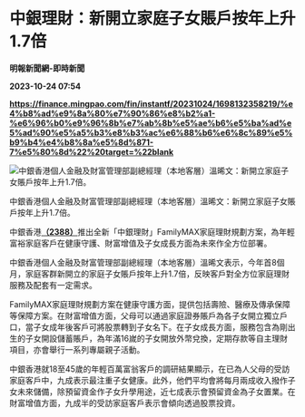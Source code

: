 # 中銀理財：新開立家庭子女賬戶按年上升1.7倍
**明報新聞網-即時新聞**

**2023-10-24 07:54**

**https://finance.mingpao.com/fin/instantf/20231024/1698132358219/%e4%b8%ad%e9%8a%80%e7%90%86%e8%b2%a1-%e6%96%b0%e9%96%8b%e7%ab%8b%e5%ae%b6%e5%ba%ad%e5%ad%90%e5%a5%b3%e8%b3%ac%e6%88%b6%e6%8c%89%e5%b9%b4%e4%b8%8a%e5%8d%871-7%e5%80%8d%22%20target=%22blank**

![中銀香港個人金融及財富管理部副總經理（本地客層）溫晞文：新開立家庭子女賬戶按年上升1.7倍。](https://fs.mingpao.com/fin/20231024/s00010/c5b1eeb2ba95f0a69f17c6156b5f9f45.jpg)

中銀香港個人金融及財富管理部副總經理（本地客層）溫晞文：新開立家庭子女賬戶按年上升1.7倍。

中銀香港[**（2388）**](https://finance.mingpao.com/fin/instantf/20231024/1698132358219/stock1.php?code=2388)推出全新「中銀理財」FamilyMAX家庭理財規劃方案，為年輕富裕家庭客戶在健康守護、財富增值及子女成長方面為未來作全方位部署。

中銀香港個人金融及財富管理部副總經理（本地客層）溫晞文表示，今年首8個月，家庭客群新開立的家庭子女賬戶按年上升1.7倍，反映客戶對全方位家庭理財服務及配套有一定需求。

FamilyMAX家庭理財規劃方案在健康守護方面，提供包括壽險、醫療及傳承保障等保障方案。在財富增值方面，父母可以通過家庭證券賬戶為各子女開立獨立戶口，當子女成年後客戶可將股票轉到子女名下。在子女成長方面，服務包含為剛出生的子女開設儲蓄賬戶，為年滿16嵗的子女開放外幣兌換，定期存款等自主理財項目，亦會舉行一系列專屬親子活動。

中銀香港就18至45歲的年輕百萬富翁客戶的調研結果顯示，在已為人父母的受訪家庭客戶中，九成表示最注重子女健康。此外，他們平均會將每月兩成收入撥作子女未來儲備，除預留資金作子女升學用途，近七成表示會預留資金為子女置業。在財富增值方面，九成半的受訪家庭客戶表示會傾向透過股票投資。